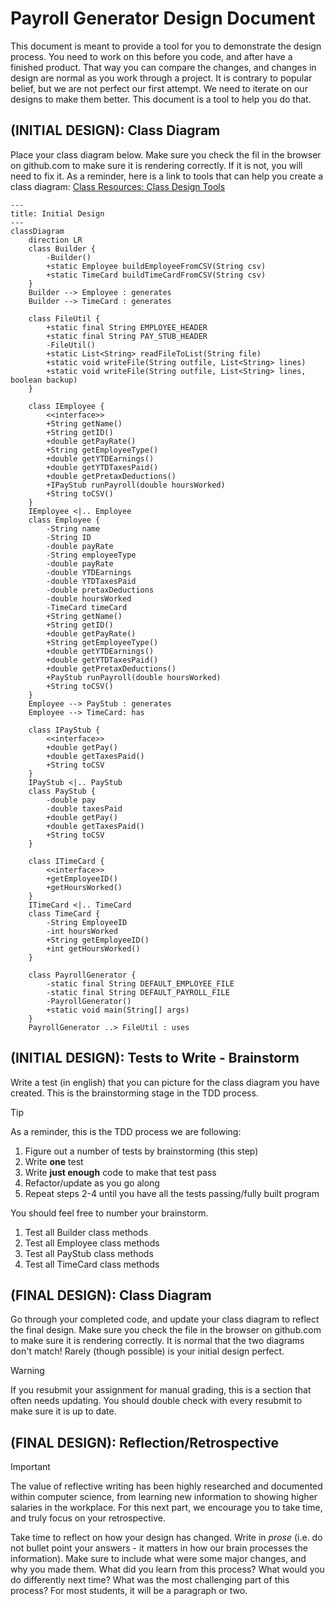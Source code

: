 # Payroll Generator Design Document


This document is meant to provide a tool for you to demonstrate the design process. You need to work on this before you code, and after have a finished product. That way you can compare the changes, and changes in design are normal as you work through a project. It is contrary to popular belief, but we are not perfect our first attempt. We need to iterate on our designs to make them better. This document is a tool to help you do that.


## (INITIAL DESIGN): Class Diagram

Place your class diagram below. Make sure you check the fil in the browser on github.com to make sure it is rendering correctly. If it is not, you will need to fix it. As a reminder, here is a link to tools that can help you create a class diagram: [Class Resources: Class Design Tools](https://github.com/CS5004-khoury-lionelle/Resources?tab=readme-ov-file#uml-design-tools)

```mermaid
---
title: Initial Design
---
classDiagram
    direction LR
    class Builder {
        -Builder()
        +static Employee buildEmployeeFromCSV(String csv)
        +static TimeCard buildTimeCardFromCSV(String csv)
    }
    Builder --> Employee : generates
    Builder --> TimeCard : generates

    class FileUtil {
        +static final String EMPLOYEE_HEADER
        +static final String PAY_STUB_HEADER
        -FileUtil()
        +static List<String> readFileToList(String file)
        +static void writeFile(String outfile, List<String> lines)
        +static void writeFile(String outfile, List<String> lines, boolean backup) 
    }

    class IEmployee {
        <<interface>>
        +String getName()
        +String getID()
        +double getPayRate()
        +String getEmployeeType()
        +double getYTDEarnings()
        +double getYTDTaxesPaid()
        +double getPretaxDeductions()
        +IPayStub runPayroll(double hoursWorked)
        +String toCSV()
    }
    IEmployee <|.. Employee
    class Employee {
        -String name
        -String ID
        -double payRate
        -String employeeType
        -double payRate
        -double YTDEarnings
        -double YTDTaxesPaid
        -double pretaxDeductions
        -double hoursWorked
        -TimeCard timeCard
        +String getName()
        +String getID()
        +double getPayRate()
        +String getEmployeeType()
        +double getYTDEarnings()
        +double getYTDTaxesPaid()
        +double getPretaxDeductions()
        +PayStub runPayroll(double hoursWorked)
        +String toCSV()
    }
    Employee --> PayStub : generates
    Employee --> TimeCard: has

    class IPayStub {
        <<interface>>
        +double getPay()
        +double getTaxesPaid()
        +String toCSV
    }
    IPayStub <|.. PayStub
    class PayStub {
        -double pay
        -double taxesPaid
        +double getPay()
        +double getTaxesPaid()
        +String toCSV
    }

    class ITimeCard {
        <<interface>>
        +getEmployeeID()
        +getHoursWorked()
    }
    ITimeCard <|.. TimeCard
    class TimeCard {
        -String EmployeeID
        -int hoursWorked
        +String getEmployeeID()
        +int getHoursWorked()
    }

    class PayrollGenerator {
        -static final String DEFAULT_EMPLOYEE_FILE
        -static final String DEFAULT_PAYROLL_FILE
        -PayrollGenerator()
        +static void main(String[] args)
    }
    PayrollGenerator ..> FileUtil : uses
```



## (INITIAL DESIGN): Tests to Write - Brainstorm

Write a test (in english) that you can picture for the class diagram you have created. This is the brainstorming stage in the TDD process. 

> [!TIP]
> As a reminder, this is the TDD process we are following:
> 1. Figure out a number of tests by brainstorming (this step)
> 2. Write **one** test
> 3. Write **just enough** code to make that test pass
> 4. Refactor/update  as you go along
> 5. Repeat steps 2-4 until you have all the tests passing/fully built program

You should feel free to number your brainstorm. 

1. Test all Builder class methods
2. Test all Employee class methods
3. Test all PayStub class methods
4. Test all TimeCard class methods 



## (FINAL DESIGN): Class Diagram

Go through your completed code, and update your class diagram to reflect the final design. Make sure you check the file in the browser on github.com to make sure it is rendering correctly. It is normal that the two diagrams don't match! Rarely (though possible) is your initial design perfect. 

> [!WARNING]
> If you resubmit your assignment for manual grading, this is a section that often needs updating. You should double check with every resubmit to make sure it is up to date.





## (FINAL DESIGN): Reflection/Retrospective

> [!IMPORTANT]
> The value of reflective writing has been highly researched and documented within computer science, from learning new information to showing higher salaries in the workplace. For this next part, we encourage you to take time, and truly focus on your retrospective.

Take time to reflect on how your design has changed. Write in *prose* (i.e. do not bullet point your answers - it matters in how our brain processes the information). Make sure to include what were some major changes, and why you made them. What did you learn from this process? What would you do differently next time? What was the most challenging part of this process? For most students, it will be a paragraph or two. 
